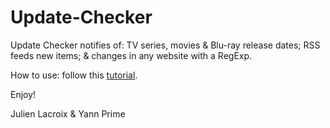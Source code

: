 # Update-Checker
Update Checker notifies of: TV series, movies & Blu-ray release dates; RSS feeds new items; & changes in any website with a RegExp.

How to use: follow this [tutorial](https://developer.chrome.com/extensions/getstarted#unpacked).

Enjoy!

Julien Lacroix & Yann Prime
